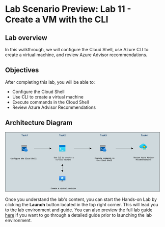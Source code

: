 # Lab Scenario Preview: Lab 11 - Create a VM with the CLI

## Lab overview

In this walkthrough, we will configure the Cloud Shell, use Azure CLI to create a virtual machine, and review Azure Advisor recommendations.

## Objectives

After completing this lab, you will be able to:

- Configure the Cloud Shell
- Use CLI to create a virtual machine
- Execute commands in the Cloud Shell
- Review Azure Advisor Recommendations

## Architecture Diagram

![](../images/az900lab11.png)

Once you understand the lab's content, you can start the Hands-on Lab by clicking the **Launch** button located in the top right corner. This will lead you to the lab environment and guide. You can also preview the full lab guide [here](https://experience.cloudlabs.ai/#/labguidepreview/b234120e-8ad5-4f10-b4fd-75f20e5518d7) if you want to go through a detailed guide prior to launching the lab environment. 
